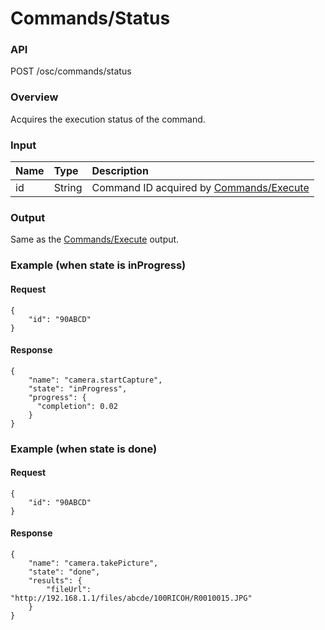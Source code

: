 # Commands/Status

### API

POST /osc/commands/status

### Overview

Acquires the execution status of the command.

### Input

| Name | Type | Description |
|:--|:--|:--|
| id | String | Command ID acquired by [Commands/Execute](commands_execute.md) |

### Output

Same as the [Commands/Execute](commands_execute.md) output.

### Example (when state is inProgress)

#### Request

```
{
    "id": "90ABCD"
}
```

#### Response

```
{
    "name": "camera.startCapture",
    "state": "inProgress",
    "progress": {
      "completion": 0.02
    }
}
```

### Example (when state is done)

#### Request

```
{
    "id": "90ABCD"
}
```

#### Response

```
{
    "name": "camera.takePicture",
    "state": "done",
    "results": {
        "fileUrl": "http://192.168.1.1/files/abcde/100RICOH/R0010015.JPG"
    }
}
```
